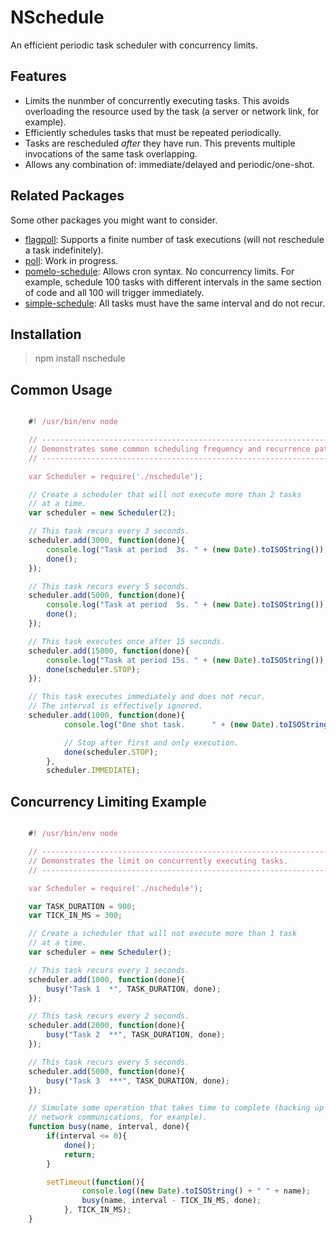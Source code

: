 NSchedule
=========

An efficient periodic task scheduler with concurrency limits.

Features
--------

* Limits the nunmber of concurrently executing tasks. This avoids overloading
  the resource used by the task (a server or network link, for example).
* Efficiently schedules tasks that must be repeated periodically.
* Tasks are rescheduled _after_ they have run. This prevents multiple
  invocations of the same task overlapping.
* Allows any combination of: immediate/delayed and periodic/one-shot.

Related Packages
----------------

Some other packages you might want to consider.

* [flagpoll](https://npmjs.org/package/flagpoll):
  Supports a finite number of task executions (will not reschedule a task
  indefinitely).
* [poll](https://npmjs.org/package/poll):
  Work in progress.
* [pomelo-schedule](https://npmjs.org/package/pomelo-schedule):
  Allows cron syntax. No concurrency limits. For example, schedule 100 tasks
  with different intervals in the same section of code and all 100 will trigger
  immediately.
* [simple-schedule](https://npmjs.org/package/simple-schedule):
  All tasks must have the same interval and do not recur.

Installation
------------

> npm install nschedule

Common Usage
------------

````JavaScript

    #! /usr/bin/env node

    // ---------------------------------------------------------------------------
    // Demonstrates some common scheduling frequency and recurrence patterns.
    // ---------------------------------------------------------------------------

    var Scheduler = require('./nschedule');

    // Create a scheduler that will not execute more than 2 tasks
    // at a time.
    var scheduler = new Scheduler(2);

    // This task recurs every 3 seconds.
    scheduler.add(3000, function(done){
        console.log("Task at period  3s. " + (new Date).toISOString());
        done();
    });

    // This task recurs every 5 seconds.
    scheduler.add(5000, function(done){
        console.log("Task at period  5s. " + (new Date).toISOString());
        done();
    });

    // This task executes once after 15 seconds.
    scheduler.add(15000, function(done){
        console.log("Task at period 15s. " + (new Date).toISOString());
        done(scheduler.STOP);
    });

    // This task executes immediately and does not recur.
    // The interval is effectively ignored.
    scheduler.add(1000, function(done){
            console.log("One shot task.      " + (new Date).toISOString());

            // Stop after first and only execution.
            done(scheduler.STOP);
        },
        scheduler.IMMEDIATE);

````

Concurrency Limiting Example
----------------------------

````JavaScript

    #! /usr/bin/env node

    // ---------------------------------------------------------------------------
    // Demonstrates the limit on concurrently executing tasks.
    // ---------------------------------------------------------------------------

    var Scheduler = require('./nschedule');

    var TASK_DURATION = 900;
    var TICK_IN_MS = 300;

    // Create a scheduler that will not execute more than 1 task
    // at a time.
    var scheduler = new Scheduler();

    // This task recurs every 1 seconds.
    scheduler.add(1000, function(done){
        busy("Task 1  *", TASK_DURATION, done);
    });

    // This task recurs every 2 seconds.
    scheduler.add(2000, function(done){
        busy("Task 2  **", TASK_DURATION, done);
    });

    // This task recurs every 5 seconds.
    scheduler.add(5000, function(done){
        busy("Task 3  ***", TASK_DURATION, done);
    });

    // Simulate some operation that takes time to complete (backing up a database or
    // network communications, for exanple).
    function busy(name, interval, done){
        if(interval <= 0){
            done();
            return;
        }

        setTimeout(function(){
                console.log((new Date).toISOString() + " " + name);
                busy(name, interval - TICK_IN_MS, done);
            }, TICK_IN_MS);
    }

````
